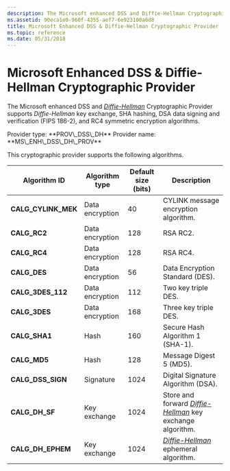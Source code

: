 ```yaml
---
description: The Microsoft enhanced DSS and Diffie-Hellman Cryptographic Provider supports Diffie-Hellman key exchange, SHA hashing, DSA data signing and verification (FIPS 186-2), and RC4 symmetric encryption algorithms.
ms.assetid: 90eca1e0-960f-4355-aef7-6e923100a6d8
title: Microsoft Enhanced DSS & Diffie-Hellman Cryptographic Provider
ms.topic: reference
ms.date: 05/31/2018
---
```


# Microsoft Enhanced DSS & Diffie-Hellman Cryptographic Provider

The Microsoft enhanced DSS and [*Diffie-Hellman*](../secgloss/d-gly.md) Cryptographic Provider supports *Diffie-Hellman* key exchange, SHA hashing, DSA data signing and verification (FIPS 186-2), and RC4 symmetric encryption algorithms.

<dl> Provider type: **PROV\_DSS\_DH**  
Provider name: **MS\_ENH\_DSS\_DH\_PROV**  
</dl>

This cryptographic provider supports the following algorithms.

| Algorithm ID          | Algorithm type  | Default size (bits) | Description                                                                                                                                                |
|-----------------------|-----------------|---------------------|------------------------------------------------------------------------------------------------------------------------------------------------------------|
| **CALG\_CYLINK\_MEK** | Data encryption | 40                  | CYLINK message encryption algorithm.                                                                                                                       |
| **CALG\_RC2**         | Data encryption | 128                 | RSA RC2.                                                                                                                                                   |
| **CALG\_RC4**         | Data encryption | 128                 | RSA RC4.                                                                                                                                                   |
| **CALG\_DES**         | Data encryption | 56                  | Data Encryption Standard (DES).                                                                                                                            |
| **CALG\_3DES\_112**   | Data encryption | 112                 | Two key triple DES.                                                                                                                                        |
| **CALG\_3DES**        | Data encryption | 168                 | Three key triple DES.                                                                                                                                      |
| **CALG\_SHA1**        | Hash            | 160                 | Secure Hash Algorithm 1 (SHA-1).                                                                                                                           |
| **CALG\_MD5**         | Hash            | 128                 | Message Digest 5 (MD5).                                                                                                                                    |
| **CALG\_DSS\_SIGN**   | Signature       | 1024                | Digital Signature Algorithm (DSA).                                                                                                                         |
| **CALG\_DH\_SF**      | Key exchange    | 1024                | Store and forward [*Diffie-Hellman*](../secgloss/d-gly.md) key exchange algorithm. |
| **CALG\_DH\_EPHEM**   | Key exchange    | 1024                | [*Diffie-Hellman*](../secgloss/d-gly.md) ephemeral algorithm.                      |



 

 

 
